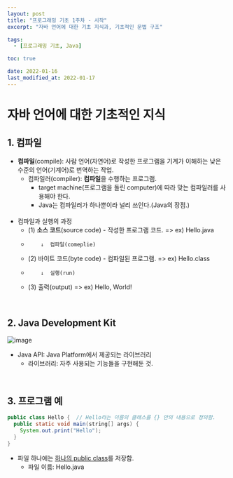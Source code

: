 ```yaml
---
layout: post
title: "프로그래밍 기초 1주차 - 시작"
excerpt: "자바 언어에 대한 기초 지식과, 기초적인 문법 구조"

tags:
  - [프로그래밍 기초, Java]

toc: true

date: 2022-01-16
last_modified_at: 2022-01-17
---
```


# 자바 언어에 대한 기초적인 지식  
## 1. 컴파일  
- **컴파일**(compile): 사람 언어(자연어)로 작성한 프로그램을 기계가 이해하는 낮은 수준의 언어(기계어)로 번역하는 작업.  
  * 컴파일러(compiler): **컴파일**을 수행하는 프로그램.  
    + target machine(프로그램을 돌린 computer)에 따라 맞는 컴파일러를 사용해야 한다.  
    + Java는 컴파일러가 하나뿐이라 널리 쓰인다.(Java의 장점.)  
  <br>
- 컴파일과 실행의 과정  
  * (1) **소스 코드**(source code) - 작성한 프로그램 코드.  => ex) Hello.java  
  *         ↓  컴파일(comeplie)
  * (2) 바이트 코드(byte code) - 컴파일된 프로그램.  => ex) Hello.class
  *         ↓  실행(run)
  * (3) 출력(output) => ex) Hello, World!  
<br>

## 2. Java Development Kit  
![image](https://i.imgur.com/jcoWYWT.png)
- Java API: Java Platform에서 제공되는 라이브러리
  * 라이브러리: 자주 사용되는 기능들을 구현해둔 것.
<br>

## 3. 프로그램 예
```java
public class Hello {  // Hello라는 이름의 클래스를 {} 안의 내용으로 정의함.
  public static void main(string[] args) {
    System.out.print("Hello");
  }
}
```
- 파일 하나에는 <u>하나의 public class</u>를 저장함.
  * 파일 이름: Hello.java